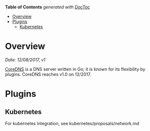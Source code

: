 <!-- START doctoc generated TOC please keep comment here to allow auto update -->
<!-- DON'T EDIT THIS SECTION, INSTEAD RE-RUN doctoc TO UPDATE -->
**Table of Contents**  *generated with [DocToc](https://github.com/thlorenz/doctoc)*

- [Overview](#overview)
- [Plugins](#plugins)
  - [Kubernetes](#kubernetes)

<!-- END doctoc generated TOC please keep comment here to allow auto update -->

# Overview

*Date: 12/08/2017, v1*

[CoreDNS](https://coredns.io/) is a DNS server written in Go; it is known for its flexibility by
plugins. CoreDNS reaches v1.0 on 12/2017.

# Plugins

## Kubernetes

For kubernetes integration, see kubernetes/proposals/network.md
